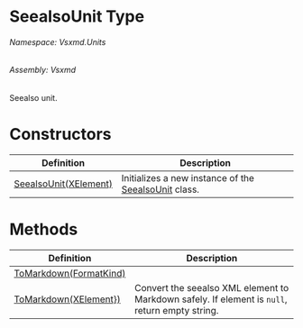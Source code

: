 <a name='T-Vsxmd-Units-SeealsoUnit'></a>
# SeealsoUnit Type

###### Namespace:  Vsxmd.Units

###### Assembly:  Vsxmd

Seealso unit.

# Constructors

| Definition | Description |
|-|-|
| [SeealsoUnit(XElement)](Constructors/Constructors.md) | Initializes a new instance of the [SeealsoUnit](./../SeealsoUnit.md) class. |

# Methods

| Definition | Description |
|-|-|
| [ToMarkdown(FormatKind)](Methods/ToMarkdown.md) |  |
| [ToMarkdown(XElement})](Methods/ToMarkdown.md) | Convert the seealso XML element to Markdown safely. If element is `null`, return empty string. |
